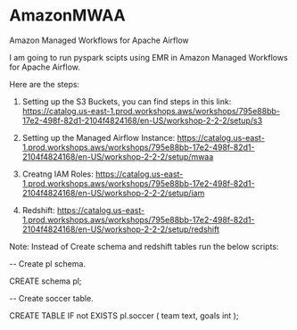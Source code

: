 # AmazonMWAA

Amazon Managed Workflows for Apache Airflow

I am going to run pyspark scipts using EMR in Amazon Managed Workflows for Apache Airflow.

Here are the steps: 

1. Setting up the S3 Buckets, you can find steps in this link: 
https://catalog.us-east-1.prod.workshops.aws/workshops/795e88bb-17e2-498f-82d1-2104f4824168/en-US/workshop-2-2-2/setup/s3

2. Setting up the Managed Airflow Instance: 
https://catalog.us-east-1.prod.workshops.aws/workshops/795e88bb-17e2-498f-82d1-2104f4824168/en-US/workshop-2-2-2/setup/mwaa

3. Creatng IAM Roles: 
https://catalog.us-east-1.prod.workshops.aws/workshops/795e88bb-17e2-498f-82d1-2104f4824168/en-US/workshop-2-2-2/setup/iam

4. Redshift: 
https://catalog.us-east-1.prod.workshops.aws/workshops/795e88bb-17e2-498f-82d1-2104f4824168/en-US/workshop-2-2-2/setup/redshift

Note: Instead of Create schema and redshift tables run the below scripts: 

--  Create pl schema.

CREATE schema pl;

--    Create soccer table.

CREATE TABLE IF not EXISTS pl.soccer (
  team      text,
  goals     int
);

